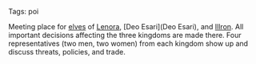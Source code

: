Tags: poi

Meeting place for [elves](Elves) of [Lenora](Lenora), [Deo Esari](Deo Esari), and [Illron](Illron). All important decisions affecting the three kingdoms are made there. Four representatives (two men, two women) from each kingdom show up and discuss threats, policies, and trade.